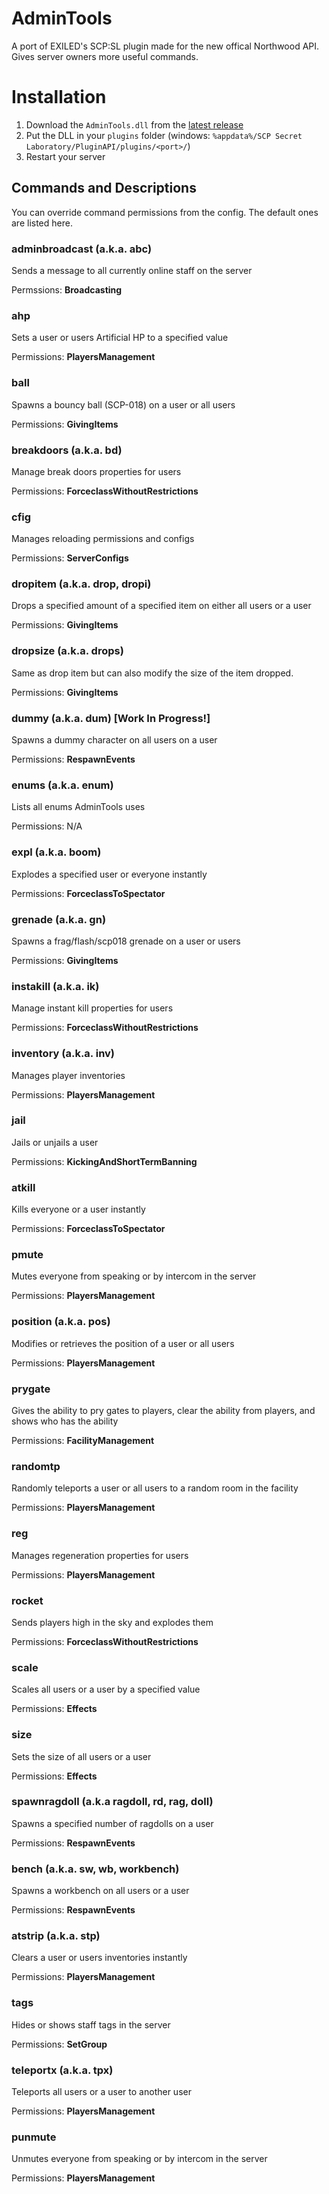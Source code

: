 # AdminTools

A port of EXILED's SCP:SL plugin made for the new offical Northwood API. Gives server owners more useful commands.

# Installation

1. Download the `AdminTools.dll` from the [latest release](https://github.com/Axwabo/AdminTools-NWAPI/releases/latest)
2. Put the DLL in your `plugins` folder (windows: `%appdata%/SCP Secret Laboratory/PluginAPI/plugins/<port>/`)
3. Restart your server

## Commands and Descriptions

You can override command permissions from the config. The default ones are listed here.

### adminbroadcast (a.k.a. abc)

Sends a message to all currently online staff on the server

Permssions: **Broadcasting**

### ahp

Sets a user or users Artificial HP to a specified value

Permissions: **PlayersManagement**

### ball

Spawns a bouncy ball (SCP-018) on a user or all users

Permissions: **GivingItems**

### breakdoors (a.k.a. bd)

Manage break doors properties for users

Permissions: **ForceclassWithoutRestrictions**

### cfig

Manages reloading permissions and configs

Permissions: **ServerConfigs**

### dropitem (a.k.a. drop, dropi)

Drops a specified amount of a specified item on either all users or a user

Permissions: **GivingItems**

### dropsize (a.k.a. drops)

Same as drop item but can also modify the size of the item dropped.

Permissions: **GivingItems**

### dummy (a.k.a. dum) [Work In Progress!]

Spawns a dummy character on all users on a user

Permissions: **RespawnEvents**

### enums (a.k.a. enum)

Lists all enums AdminTools uses

Permissions: N/A

### expl (a.k.a. boom)

Explodes a specified user or everyone instantly

Permissions: **ForceclassToSpectator**

### grenade (a.k.a. gn)

Spawns a frag/flash/scp018 grenade on a user or users

Permissions: **GivingItems**

### instakill (a.k.a. ik)

Manage instant kill properties for users

Permissions: **ForceclassWithoutRestrictions**

### inventory (a.k.a. inv)

Manages player inventories

Permissions: **PlayersManagement**

### jail

Jails or unjails a user

Permissions: **KickingAndShortTermBanning**

### atkill

Kills everyone or a user instantly

Permissions: **ForceclassToSpectator**

### pmute

Mutes everyone from speaking or by intercom in the server

Permissions: **PlayersManagement**

### position (a.k.a. pos)

Modifies or retrieves the position of a user or all users

Permissions: **PlayersManagement**

### prygate

Gives the ability to pry gates to players, clear the ability from players, and shows who has the ability

Permissions: **FacilityManagement**

### randomtp

Randomly teleports a user or all users to a random room in the facility

Permissions: **PlayersManagement**

### reg

Manages regeneration properties for users

Permissions: **PlayersManagement**

### rocket

Sends players high in the sky and explodes them

Permissions: **ForceclassWithoutRestrictions**

### scale

Scales all users or a user by a specified value

Permissions: **Effects**

### size

Sets the size of all users or a user

Permissions: **Effects**

### spawnragdoll (a.k.a ragdoll, rd, rag, doll)

Spawns a specified number of ragdolls on a user

Permissions: **RespawnEvents**

### bench (a.k.a. sw, wb, workbench)

Spawns a workbench on all users or a user

Permissions: **RespawnEvents**

### atstrip (a.k.a. stp)

Clears a user or users inventories instantly

Permissions: **PlayersManagement**

### tags

Hides or shows staff tags in the server

Permissions: **SetGroup**

### teleportx (a.k.a. tpx)

Teleports all users or a user to another user

Permissions: **PlayersManagement**

### punmute

Unmutes everyone from speaking or by intercom in the server

Permissions: **PlayersManagement**
